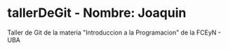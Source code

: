 # tallerDeGit - Nombre: Joaquin

Taller de Git de la materia "Introduccion a la Programacion" de la FCEyN - UBA
